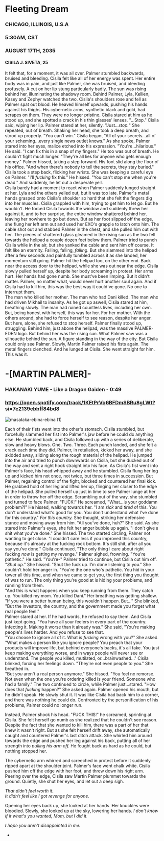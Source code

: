 # Fleeting Dream
### CHICAGO, ILLINOIS, U.S.A
### 5:30AM, CST
### AUGUST 17TH, 2035
#### CISILA J. SIVETA, 25

It felt that, for a moment, it was all over. Palmer stumbled backwards, bruised and bleeding. Cisila felt like all of her energy was spent. Her entire body was in pain, and just like Palmer, she was bruised, and bleeding profusely. A cut on her lip stung particularly badly. The sun was rising behind her, illuminating the shadowy room. Behind Palmer, Lyla, Kellien, Kasey and Zephyr watched the two. Cisila's shoulders rose and fell as Palmer spat out blood. He heaved himself upwards, pushing his hands against his thighs. His cybernetic arms, synthetic black and gold, had scrapes on them. They were no longer pristine. Cisila stared at him as he stood up, and she spotted a crack in his thin glasses' lenses. "...Stop." Cisila said, wiping her lip. Palmer stared at her, silently. "Just...*stop.*" She repeated, out of breath. Shaking her head, she took a deep breath, and stood up properly. "You can't win." Cisila began, "All of your secrets...all of your scheming...every single news outlet knows." As she spoke, Palmer stared into her eyes, malice etched into his expression. "You're...hilarious." He said. "I can fix this in a snap of my fingers." He too was out of breath. He couldn't fight much longer. "They're all lies for anyone who gets enough money." Palmer hissed, taking a step forward. His foot slid along the floor of his office. "And when there's nobody to tell the secrets, they stay buried." Cisila took a step back, flicking her wrists. She was keeping a careful eye on Palmer. "I'll *fucking* fix this." He hissed. "You can't stop me when you're dead." And suddenly, he let out a desperate yell. \
Cisila barely had a moment to react when Palmer suddenly lunged straight at her. Lyla and the others yelled out, but it was too late. Palmer's metal hands grasped onto Cisila's shoulder so hard that she felt the fingers dig into her muscles. Cisila grappled with him, trying to get him to let go. But he wouldn't. He forced Cisila towards the window and suddenly threw her against it, and to her surprise, the entire window shattered behind her, leaving her nowhere to go but down. But as her foot slipped off the edge, she flung her left arm out and used her EXO's grapple to latch onto him. The cable shot out and stabbed Palmer in the chest, and she pulled him out with her. The pieces of shattered glass gleamed in the rising sun as the two fell towards the helipad a couple dozen feet below them. Palmer tried to punch Cisila while in the air, but she yanked the cable and sent him off course. It felt like an eternity. Falling, falling, *falling.* But she slammed into the helipad after a few seconds and painfully tumbled across it as she landed, her momentum still going. Palmer hit the helipad too, on the other end. Back near the access door to the helipad, while she was out near the edge. Cisila slowly pulled herself up, despite her body screaming in protest. Her arms hurt. Her hands had gone numb. She must've been limping. But it didn't matter. Palmer, no matter what, would never hurt another soul again. And if Cisila had to kill him, this was the best way it could've gone. No one to interrupt them. \
The man who killed her mother. The man who had Dani killed. The man who had driven Mikhail to insanity. As he got up aswell, Cisila stared at him, breathing slowly. The man had ruined countless lives, including her own. But, being honest with herself, this was for her. For her mother. With the others around, she had to force herself to see reason, despite her anger. But here, alone, she refused to stop herself. Palmer finally stood up, struggling. Behind him, just above the helipad, was the massive PALMER-EDEN logo. But behind her was the rising sun. What Palmer saw was a silhouette behind the sun. A figure standing in the way of the city. But Cisila could only see Palmer. Slowly, Martin Palmer raised his fists again. The metal fingers clenched. And he lunged at Cisila. She went straight for him. This was it.

# -[MARTIN PALMER]-
### HAKANAKI YUME - Like a Dragon Gaiden - 0:49
### https://open.spotify.com/track/1KEtPrVq6BFDmSBRu8gLWt?si=7e2139cbbff84bd8
![masataka-ebina-ebina (1)](https://github.com/eviedense/CI.SI/assets/119713899/b9496e39-bf2e-4102-8eab-bf298a9a6af3)

Each of their fists went into the other's stomach. Cisila stumbled, but forcefully slammed her fist into Palmer's jaw before he could do anything else. He stumbled back, and Cisila followed up with a series of deliberate, slow and heavy blows. One. Two. Three. Each punch landed, and she felt a crack each time they did. Palmer, in retaliation, kicked her away, and she skidded away, sliding along the rough material of the helipad. He jumped into the air and tried to punch downwards on Cisila, but she ducked out of the way and sent a right hook straight into his face. As Cisila's fist went into Palmer's face, his head whipped away and he stumbled. Cisila flung her leg up and kicked him not once, not twice, but three times in succession. But Palmer, regaining control of the fight, blocked and countered her final kick. He grabbed hold of her leg and lifted her up, flinging her closer to the edge of the helipad. She pulled herself up just in time to see Palmer lunge at her in order to throw her off the edge. Scrambling out of the way, she stumbled and turned to face Palmer. "FUCK!" He screamed, "What...is your goddamn problem?!" He hissed, walking towards her. "I am *sick* and *tired* of this. You don't understand what's good for you. You don't understand what I've done for this country." *For this country.* She thought, striking her defensive stance and moving away from him. "All you've done, huh?" She said. As she stared into Palmer's eyes, she felt her anger bubble up again. "I don't give a shit what you've done." She hissed. The two started circling, Palmer not wanting to get close. "I couldn't care less if you improved this country, because it's already at the fucking rock bottom. It's still shit, after all you say you've done." Cisila continued, "The only thing I care about right fucking *now* is getting my revenge." Palmer sighed, frowning. "You're pathetic." He said. "You're-" Palmer tried to continue, but Cisila cut him off. "*Shut up.*" She hissed. "Shut the fuck up. I'm done listening to you." She couldn't hold her anger in. "You're the one who's pathetic. You hid in your tower all this time, and when we came to get you, the first thing you thought of was to run. The only thing you're good at is hiding your problems, and running from them. \
"And this is what happens when you keep running from them. They catch up. You killed my mom. You killed Dani." Her breathing was getting shallow. "If you were a better human being, this wouldn't happen. But..." She blinked, "But the investors, the country, and the government made you forget what real people feel." \
Palmer stared at her. If he had words, he refused to say them. And Cisila just kept going. "You have all your feelers in every part of the country. Infecting it. Making it worse than it already was." She said, "You're making people's lives harder. And you refuse to see that. \
"You choose to ignore all of it. What is *fucking* wrong with you?" She asked. "What makes a person like you ignore people? You preach that your products will improve life, but behind everyone's backs, it's all fake. You just keep making everything worse, and in ways people will never see or understand. The people you killed, mutilated, or...brainwashed..." Cisila blinked, forcing her feelings down. "They're not even people to you." She breathed in. \
"But *you* aren't a real person anymore." She hissed. "You feel no remorse. Not even when the one you're ordering killed is your friend. Someone who had a family." The two continued to circle, while Palmer just...stared. "How does that *fucking* happen?" She asked again. Palmer opened his mouth, but he didn't speak. He slowly shut it. It was like Cisila had back him to a corner, and there was nothing he could do. Confronted by the personification of his problems, Palmer could no longer run. 

Instead, Palmer shook his head. "FUCK THIS!" he screamed, sprinting at Cisila. She felt herself go numb as she realized that he couldn't see reason. Despite the fact that she wanted to kill him, there was a part of her that knew it wasn't right. But as she felt herself drift away, she automatically caught and countered Palmer's last ditch attack. She whirled him around towards the edge and pushed her leg against his back, putting all of her strength into *pulling his arm off.* He fought back as hard as he could, but nothing stopped her.

The cybernetic arm whirred and screeched in protest before it suddenly ripped apart at the shoulder joint. Palmer's face went chalk white. Cisila pushed him off the edge with her foot, and threw down his right arm. \
Peering over the edge, Cisila saw Martin Palmer plummet towards the ground. Quietly, she shut her eyes, and let out a deep sigh.

*That didn't feel worth it.* \
*It didn't feel like I got revenge for anyone.*

Opening her eyes back up, she looked at her hands. Her knuckles were bloodied. Slowly, she looked up at the sky, lowering her hands. *I don't know if it what's you wanted, Mom, but I did it.*

*I hope you aren't disappointed in me.*

-
